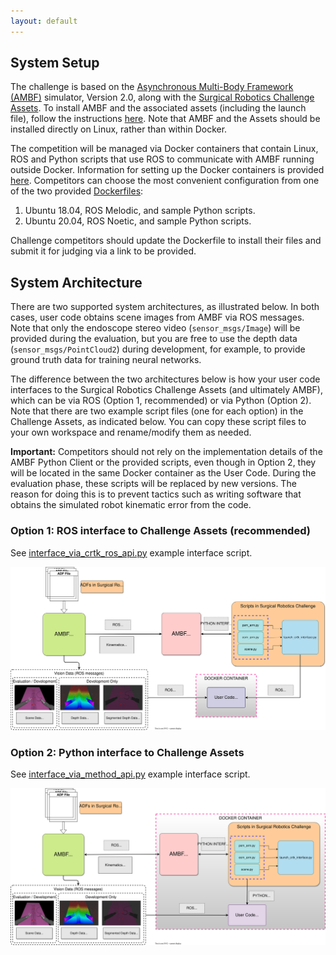 ```yaml
---
layout: default
---
```


## System Setup

The challenge is based on the [Asynchronous Multi-Body Framework (AMBF)](https://github.com/WPI-AIM/ambf)
simulator, Version 2.0, along with the
[Surgical Robotics Challenge Assets](https://github.com/collaborative-robotics/surgical_robotics_challenge).
To install AMBF and the associated assets (including the launch file), follow the instructions
[here](https://github.com/collaborative-robotics/surgical_robotics_challenge).
Note that AMBF and the Assets should be installed directly on Linux, rather than within Docker.

The competition will be managed via Docker containers that contain Linux, ROS and Python scripts that use ROS to communicate
with AMBF running outside Docker. Information for setting up the Docker containers is provided
[here](https://github.com/collaborative-robotics/docker_surgical_robotics_challenge).
Competitors can choose the most convenient configuration from one of the two provided [Dockerfiles](https://github.com/collaborative-robotics/docker_surgical_robotics_challenge):
1. Ubuntu 18.04, ROS Melodic, and sample Python scripts.
2. Ubuntu 20.04, ROS Noetic, and sample Python scripts.

Challenge competitors should update the Dockerfile to install their files and submit it
for judging via a link to be provided.

## System Architecture

There are two supported system architectures, as illustrated below.
In both cases, user code obtains scene images from AMBF via ROS messages. Note that
only the endoscope stereo video (`sensor_msgs/Image`) will be provided during the
evaluation, but you are free to use the depth data (`sensor_msgs/PointCloud2`)
during development, for example, to provide ground truth data for training neural networks.

The difference between the two architectures below is how your user code interfaces to
the Surgical Robotics Challenge Assets (and ultimately AMBF), which can be via ROS (Option 1, recommended)
or via Python (Option 2). Note that there are two example script files (one for each option)
in the Challenge Assets, as indicated below. You can copy these script files to your
own workspace and rename/modify them as needed.

**Important:** Competitors should not rely on the implementation details of the AMBF Python Client
or the provided scripts, even though in Option 2, they will be located in the same Docker
container as the User Code. During the evaluation phase, these scripts will be replaced by
new versions. The reason for doing this is to prevent tactics such as writing software that
obtains the simulated robot kinematic error from the code.

### Option 1: ROS interface to Challenge Assets (recommended)

See [interface_via_crtk_ros_api.py](https://github.com/collaborative-robotics/surgical_robotics_challenge/blob/master/scripts/surgical_robotics_challenge/examples/interface_via_crtk_ros_api.py) example interface script.

![ROS Interface](./system-ros.svg)

### Option 2: Python interface to Challenge Assets

See [interface_via_method_api.py](https://github.com/collaborative-robotics/surgical_robotics_challenge/blob/master/scripts/surgical_robotics_challenge/examples/interface_via_method_api.py) example interface script.

![Python Interface](./system-python.svg)
